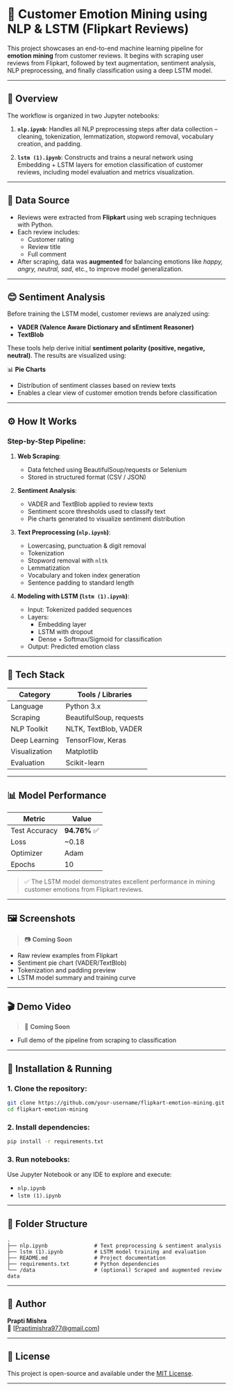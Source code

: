 
# 🧠 Customer Emotion Mining using NLP & LSTM (Flipkart Reviews)

This project showcases an end-to-end machine learning pipeline for **emotion mining** from customer reviews. It begins with scraping user reviews from Flipkart, followed by text augmentation, sentiment analysis, NLP preprocessing, and finally classification using a deep LSTM model.

---

## 📌 Overview

The workflow is organized in two Jupyter notebooks:

1. **`nlp.ipynb`**: Handles all NLP preprocessing steps after data collection – cleaning, tokenization, lemmatization, stopword removal, vocabulary creation, and padding.

2. **`lstm (1).ipynb`**: Constructs and trains a neural network using Embedding + LSTM layers for emotion classification of customer reviews, including model evaluation and metrics visualization.

---

## 🛒 Data Source

- Reviews were extracted from **Flipkart** using web scraping techniques with Python.
- Each review includes:
  - Customer rating
  - Review title
  - Full comment
- After scraping, data was **augmented** for balancing emotions like *happy, angry, neutral, sad*, etc., to improve model generalization.

---

## 😊 Sentiment Analysis

Before training the LSTM model, customer reviews are analyzed using:

- **VADER (Valence Aware Dictionary and sEntiment Reasoner)**
- **TextBlob**

These tools help derive initial **sentiment polarity (positive, negative, neutral)**. The results are visualized using:

📊 **Pie Charts**  
- Distribution of sentiment classes based on review texts  
- Enables a clear view of customer emotion trends before classification

---

## ⚙️ How It Works

### Step-by-Step Pipeline:

1. **Web Scraping**:
   - Data fetched using BeautifulSoup/requests or Selenium
   - Stored in structured format (CSV / JSON)

2. **Sentiment Analysis**:
   - VADER and TextBlob applied to review texts
   - Sentiment score thresholds used to classify text
   - Pie charts generated to visualize sentiment distribution

3. **Text Preprocessing (`nlp.ipynb`)**:
   - Lowercasing, punctuation & digit removal
   - Tokenization
   - Stopword removal with `nltk`
   - Lemmatization
   - Vocabulary and token index generation
   - Sentence padding to standard length

4. **Modeling with LSTM (`lstm (1).ipynb`)**:
   - Input: Tokenized padded sequences
   - Layers:
     - Embedding layer
     - LSTM with dropout
     - Dense + Softmax/Sigmoid for classification
   - Output: Predicted emotion class

---

## 🚀 Tech Stack

| Category        | Tools / Libraries        |
|----------------|--------------------------|
| Language        | Python 3.x               |
| Scraping        | BeautifulSoup, requests  |
| NLP Toolkit     | NLTK, TextBlob, VADER    |
| Deep Learning   | TensorFlow, Keras        |
| Visualization   | Matplotlib               |
| Evaluation      | Scikit-learn             |

---

## 📊 Model Performance

| Metric     | Value        |
|------------|--------------|
| Test Accuracy | **94.76%** ✅ |
| Loss         | ~0.18        |
| Optimizer    | Adam         |
| Epochs       | 10           |

> ✅ The LSTM model demonstrates excellent performance in mining customer emotions from Flipkart reviews.

---

## 🖼️ Screenshots

> 📷 **Coming Soon**
- Raw review examples from Flipkart
- Sentiment pie chart (VADER/TextBlob)
- Tokenization and padding preview
- LSTM model summary and training curve

---

## 🎬 Demo Video

> 🎥 **Coming Soon**
- Full demo of the pipeline from scraping to classification

---

## 🧪 Installation & Running

### 1. Clone the repository:
```bash
git clone https://github.com/your-username/flipkart-emotion-mining.git
cd flipkart-emotion-mining
```

### 2. Install dependencies:
```bash
pip install -r requirements.txt
```

### 3. Run notebooks:
Use Jupyter Notebook or any IDE to explore and execute:
- `nlp.ipynb`
- `lstm (1).ipynb`

---

## 📂 Folder Structure

```
.
├── nlp.ipynb               # Text preprocessing & sentiment analysis
├── lstm (1).ipynb          # LSTM model training and evaluation
├── README.md               # Project documentation
├── requirements.txt        # Python dependencies
└── /data                   # (optional) Scraped and augmented review data
```

---

## 👤 Author

**Prapti Mishra**  
📧 [Praptimishra977@gmail.com]

---

## 📄 License

This project is open-source and available under the [MIT License](LICENSE).

---

